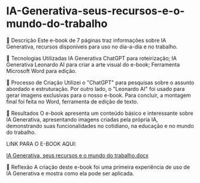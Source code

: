 # IA-Generativa-seus-recursos-e-o-mundo-do-trabalho
📒 Descrição
Este e-book de 7 páginas traz informações sobre IA Generativa, recursos disponíveis para uso no dia-a-dia e no trabalho.

🤖 Tecnologias Utilizadas
IA Generativa ChatGPT para roteirização;
IA Generativa Leonardo AI para criar a arte visual do e-book;
Ferramenta Microsoft Word para edição.

🧐 Processo de Criação
Utilizei o "ChatGPT" para pesquisas sobre o assunto abordado e estruturação. Por outro lado, o "Leonardo AI" foi usado para gerar imagens exclusivas para o nosso e-book. Para concluir, a montagem final foi feita no Word, ferramenta de edição de texto.

🚀 Resultados
O e-book apresenta um conteúdo básico e interessante sobre IA Generativa, apresentando imagens criadas pela própria IA, demonstrando suas funcionalidades no cotidiano, na educação e no mundo do trabalho.

LINK PARA O E-BOOK AQUI:

[IA Generativa, seus recursos e o mundo do trabalho.docx](https://github.com/user-attachments/files/18223264/IA.Generativa.seus.recursos.e.o.mundo.do.trabalho.docx)

💭 Reflexão
A criação deste e-book foi uma primeira experiência de uso de IA Generativa e mostra como ela pode ser aplicada.

